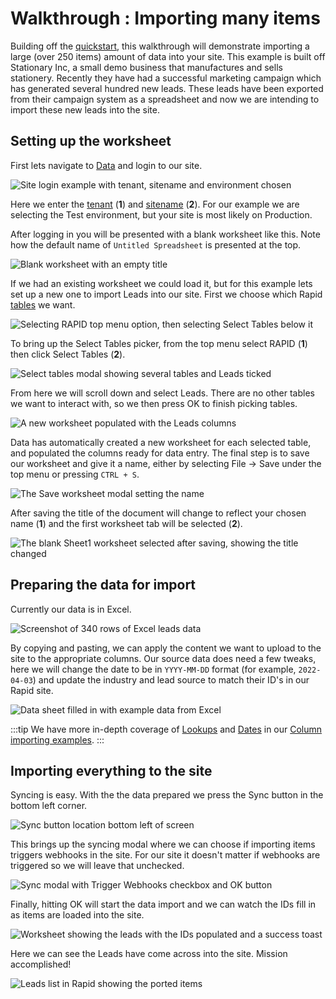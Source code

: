 # Walkthrough : Importing many items

Building off the [quickstart](../6-Data.md#quickstart), this walkthrough will demonstrate importing a large (over 250 items) amount of data into your site. This example is built off Stationary Inc, a small demo business that manufactures and sells stationery. Recently they have had a successful marketing campaign which has generated several hundred new leads. These leads have been exported from their campaign system as a spreadsheet and now we are intending to import these new leads into the site.

## Setting up the worksheet

First lets navigate to [Data](https://data.rapidplatform.com) and login to our site.

![Site login example with tenant, sitename and environment chosen](<Site login.png>)

Here we enter the [tenant](/docs/Rapid/3-User%20Manual/glossary/glossary.md#site-url) (**1**) and [sitename](/docs/Rapid/3-User%20Manual/glossary/glossary.md#site-url) (**2**). For our example we are selecting the Test environment, but your site is most likely on Production.

After logging in you will be presented with a blank worksheet like this. Note how the default name of `Untitled Spreadsheet` is presented at the top.

![Blank worksheet with an empty title](<Blank worksheet.png>)

If we had an existing worksheet we could load it, but for this example lets set up a new one to import Leads into our site. First we choose which Rapid [tables](/docs/Rapid/3-User%20Manual/glossary/glossary.md#table) we want.

![Selecting RAPID top menu option, then selecting Select Tables below it](<Opening select tables modal.png>)

To bring up the Select Tables picker, from the top menu select RAPID (**1**) then click Select Tables (**2**).

![Select tables modal showing several tables and Leads ticked](<Select Tables modal.png>)

From here we will scroll down and select Leads. There are no other tables we want to interact with, so we then press OK to finish picking tables.

![A new worksheet populated with the Leads columns](<Blank Lead Worksheet.png>)

Data has automatically created a new worksheet for each selected table, and populated the columns ready for data entry. The final step is to save our worksheet and give it a name, either by selecting File -> Save under the top menu or pressing `CTRL + S`.

![The Save worksheet modal setting the name](<Save Modal.png>)

After saving the title of the document will change to reflect your chosen name (**1**) and the first worksheet tab will be selected (**2**).

![The blank Sheet1 worksheet selected after saving, showing the title changed](<Saved Blank Leads Worksheet.png>)

## Preparing the data for import

Currently our data is in Excel. 

![Screenshot of 340 rows of Excel leads data](<Example Data in Spreadsheet.png>)

By copying and pasting, we can apply the content we want to upload to the site to the appropriate columns. Our source data does need a few tweaks, here we will change the date to be in `YYYY-MM-DD` format (for example, `2022-04-03`) and update the industry and lead source to match their ID's in our Rapid site. 

![Data sheet filled in with example data from Excel](<Leads Data input to the worksheet.png>)

:::tip
We have more in-depth coverage of [Lookups](../import-columns/import-columns.md#lookups) and [Dates](../import-columns/import-columns.md#dates) in our [Column importing examples](../import-columns/import-columns.md).
:::

## Importing everything to the site

Syncing is easy. With the the data prepared we press the Sync button in the bottom left corner.

![Sync button location bottom left of screen](<Sync button location.png>)

This brings up the syncing modal where we can choose if importing items triggers webhooks in the site. For our site it doesn't matter if webhooks are triggered so we will leave that unchecked. 

![Sync modal with Trigger Webhooks checkbox and OK button](<Sync Modal.png>)

Finally, hitting OK will start the data import and we can watch the IDs fill in as items are loaded into the site.

![Worksheet showing the leads with the IDs populated and a success toast](<Synced Leads.png>)

Here we can see the Leads have come across into the site. Mission accomplished!

![Leads list in Rapid showing the ported items](<Leads loaded into Rapid.png>)